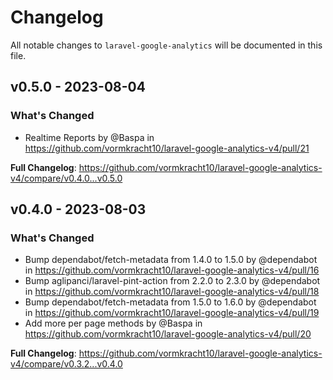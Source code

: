 # Changelog

All notable changes to `laravel-google-analytics` will be documented in this file.

## v0.5.0 - 2023-08-04

### What's Changed

- Realtime Reports by @Baspa in https://github.com/vormkracht10/laravel-google-analytics-v4/pull/21

**Full Changelog**: https://github.com/vormkracht10/laravel-google-analytics-v4/compare/v0.4.0...v0.5.0

## v0.4.0 - 2023-08-03

### What's Changed

- Bump dependabot/fetch-metadata from 1.4.0 to 1.5.0 by @dependabot in https://github.com/vormkracht10/laravel-google-analytics-v4/pull/16
- Bump aglipanci/laravel-pint-action from 2.2.0 to 2.3.0 by @dependabot in https://github.com/vormkracht10/laravel-google-analytics-v4/pull/18
- Bump dependabot/fetch-metadata from 1.5.0 to 1.6.0 by @dependabot in https://github.com/vormkracht10/laravel-google-analytics-v4/pull/19
- Add more per page methods by @Baspa in https://github.com/vormkracht10/laravel-google-analytics-v4/pull/20

**Full Changelog**: https://github.com/vormkracht10/laravel-google-analytics-v4/compare/v0.3.2...v0.4.0
